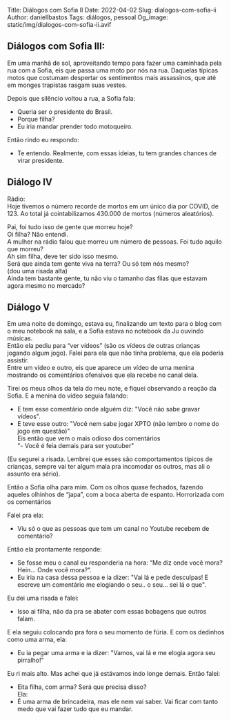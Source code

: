 Title: Diálogos com Sofia II
Date: 2022-04-02
Slug: dialogos-com-sofia-ii
Author: daniellbastos
Tags: diálogos, pessoal
Og_image: static/img/dialogos-com-sofia-ii.avif


## Diálogos com Sofia III:

Em uma manhã de sol, aproveitando tempo para fazer uma caminhada pela rua com a Sofia, eis que passa uma moto por nós na rua. Daquelas típicas motos que costumam despertar os sentimentos mais assassinos, que até em monges trapistas rasgam suas vestes.


Depois que silêncio voltou a rua, a Sofia fala:  
- Queria ser o presidente do Brasil.  
- Porque filha?  
- Eu iria mandar prender todo motoqueiro.  

Então rindo eu respondo:  
-  Te entendo. Realmente, com essas ideias, tu tem grandes chances de virar presidente.  


## Diálogo IV

Rádio:  
Hoje tivemos o número recorde de mortos em um único dia por COVID, de 123. Ao total já cointabilizamos 430.000 de mortos (números aleatórios). 

Pai, foi tudo isso de gente que morreu hoje?  
Oi filha? Não entendi.  
A mulher na rádio falou que morreu um número de pessoas. Foi tudo aquilo que morreu?  
Ah sim filha, deve ter sido isso mesmo.  
Será que ainda tem gente viva na terra? Ou só tem nós mesmo?  
(dou uma risada alta)  
Ainda tem bastante gente, tu não viu o tamanho das filas que estavam agora mesmo no mercado?  


## Diálogo V
Em uma noite de domingo, estava eu, finalizando um texto para o blog com o meu notebook na sala, e a Sofia estava no notebook da Ju ouvindo músicas.  
Então ela pediu para “ver vídeos” (são os vídeos de outras crianças jogando algum jogo). Falei para ela que não tinha problema, que ela poderia assistir.  
Entre um vídeo e outro, eis que aparece um vídeo de uma menina mostrando os comentários ofensivos que ela recebe no canal dela.  

Tirei os meus olhos da tela do meu note, e fiquei observando a reação da Sofia. E a menina do vídeo seguia falando:  
- E tem esse comentário onde alguém diz: "Você não sabe gravar vídeos".  
- E teve esse outro: "Você nem sabe jogar XPTO (não lembro o nome do jogo em questão)"  
Eis então que vem o mais odioso dos comentários  
"- Você é feia demais para ser youtuber"  

(Eu segurei a risada. Lembrei que esses são comportamentos típicos de crianças, sempre vai ter algum mala pra incomodar os outros, mas ali o assunto era sério).  

Então a Sofia olha para mim. Com os olhos quase fechados, fazendo aqueles olhinhos de “japa”, com a boca aberta de espanto. Horrorizada com os comentários  

Falei pra ela:  
- Viu só o que as pessoas que tem um canal no Youtube recebem de comentário?  

Então ela prontamente responde:  
- Se fosse meu o canal eu responderia na hora: “Me diz onde você mora? Hein… Onde você mora?”.  
- Eu iria na casa dessa pessoa e ia dizer: "Vai lá e pede desculpas! E escreve um comentário me elogiando o seu.. o seu… sei lá o que".  

Eu dei uma risada e falei:  
- Isso ai filha, não da pra se abater com essas bobagens que outros falam.  

E ela seguiu colocando pra fora o seu momento de fúria. E com os dedinhos como uma arma, ela:  
- Eu ia pegar uma arma e ia dizer: "Vamos, vai lá e me elogia agora seu pirralho!"  

Eu ri mais alto. Mas achei que já estávamos indo longe demais. Então falei:  
- Eita filha, com arma? Será que precisa disso?  
Ela:  
- É uma arma de brincadeira, mas ele nem vai saber. Vai ficar com tanto medo que vai fazer tudo que eu mandar.  
